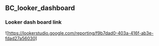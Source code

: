 ## BC_looker_dashboard

### Looker dash board link
![https://lookerstudio.google.com/reporting/f9b7dad0-403a-416f-ab3e-fdad27a56030]
